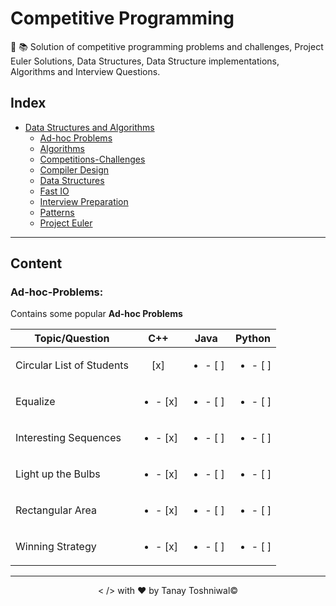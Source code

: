# Competitive Programming
:pushpin: :books: Solution of competitive programming problems and challenges, Project Euler Solutions, Data Structures, Data Structure implementations, Algorithms and Interview Questions.

## Index
+ [Data Structures and Algorithms](#Data-Structures-and-Algorithms)
    + [Ad-hoc Problems](#Ad-hoc-Problems)
    + [Algorithms](#Algorithms)
    + [Competitions-Challenges](#Competitions-Challenges)
    + [Compiler Design](#Compiler-Design)
    + [Data Structures](#Data-Structures)
    + [Fast IO](#Fast-IO)
    + [Interview Preparation](#Interview-Preparation)
    + [Patterns](#Patterns)
    + [Project Euler](#Project-Euler)
------------------------------------------------------------------------------
## Content

### Ad-hoc-Problems:

Contains some popular **Ad-hoc Problems**

|   Topic/Question  |   C++ |   Java    |   Python  |
|---------|:---------:|:---------:|:---------:|
|   Circular List of Students   |    [x]  |  <ul><li>- [ ] </li></ul>  |  <ul><li>- [ ] </li></ul>  |
|   Equalize|   <ul><li>- [x] </li></ul> |  <ul><li>- [ ] </li></ul>  |  <ul><li>- [ ] </li></ul>  |
|   Interesting Sequences|   <ul><li>- [x] </li></ul> |  <ul><li>- [ ] </li></ul>  |  <ul><li>- [ ] </li></ul>  |
|   Light up the Bulbs|   <ul><li>- [x] </li></ul> |  <ul><li>- [ ] </li></ul>  |  <ul><li>- [ ] </li></ul>  |
|   Rectangular Area|   <ul><li>- [x] </li></ul> |  <ul><li>- [ ] </li></ul>  |  <ul><li>- [ ] </li></ul>  |
|   Winning Strategy|   <ul><li>- [x] </li></ul> |  <ul><li>- [ ] </li></ul>  |  <ul><li>- [ ] </li></ul>  |
------------------------------------------------------------------------------
<p align="center">< /> with &hearts; by Tanay Toshniwal&copy;</p>
